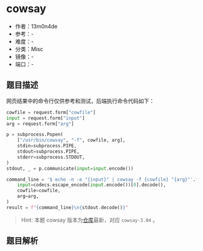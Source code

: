 # cowsay

- 作者：13m0n4de
- 参考：-
- 难度：-
- 分类：Misc
- 镜像：-
- 端口：-

## 题目描述

网页结果中的命令行仅供参考和测试，后端执行命令代码如下：

```python
cowfile = request.form["cowfile"]
input = request.form["input"]
arg = request.form["arg"]

p = subprocess.Popen(
    ["/usr/bin/cowsay", "-f", cowfile, arg],
    stdin=subprocess.PIPE,
    stdout=subprocess.PIPE,
    stderr=subprocess.STDOUT,
)
stdout, _ = p.communicate(input=input.encode())

command_line = '$ echo -n -e "{input}" | cowsay -f {cowfile} "{arg}"'.format(
    input=codecs.escape_encode(input.encode())[0].decode(),
    cowfile=cowfile,
    arg=arg,
)
result = f"{command_line}\n{stdout.decode()}"
```

> Hint: 本题 cowsay 版本为[仓库](https://github.com/tnalpgge/rank-amateur-cowsay)最新，对应 `cowsay-3.04` 。

## 题目解析

<analysis>
